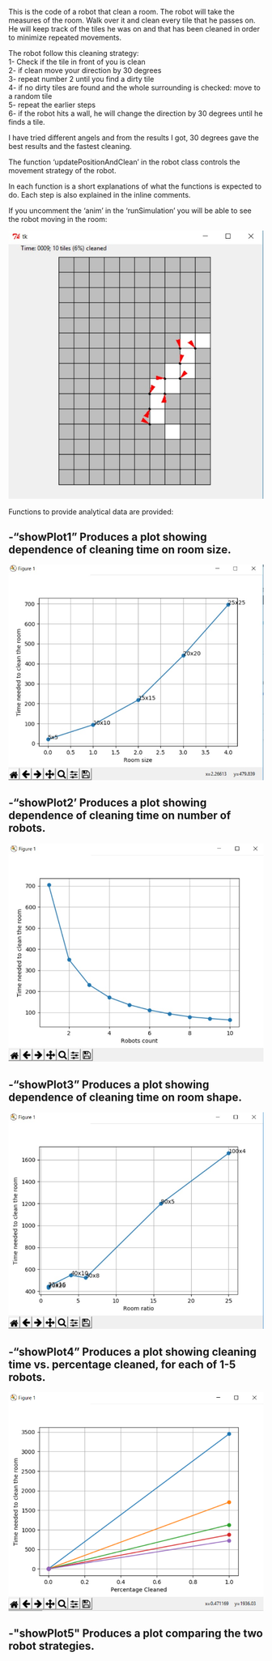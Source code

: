 This is the code of a robot that clean a room. The robot will take the measures of the room. Walk over it and clean every tile that he passes on. He will keep track of the tiles he was on and that has been cleaned in order to minimize repeated movements. 

The robot follow this cleaning strategy:<br>
1- Check if the tile in front of you is clean<br>
2- if clean move your direction by 30 degrees<br>
3- repeat number 2 until you find a dirty tile<br>
4- if no dirty tiles are found and the whole surrounding is checked: move to a random tile<br>
5- repeat the earlier steps<br>
6- if the robot hits a wall, he will change the direction by 30 degrees until he finds a tile.<br>

I have tried different angels and from the results I got, 30 degrees gave the best results and the fastest cleaning.

The function ‘updatePositionAndClean’ in the robot class controls the movement strategy of the robot.

In each function is a short explanations of what the functions is expected to do.
Each step is also explained in the inline comments.

If you uncomment the ‘anim’ in the ‘runSimulation’ you will be able to see the robot moving in the room:

<img src='https://github.com/nos111/Cleaning-robot/blob/master/images/RobotMovementSimulation.jpg?raw=true'>


Functions to provide analytical data are provided:
<h2>-“showPlot1”  Produces a plot showing dependence of cleaning time on room size.</h2>
<img src='https://github.com/nos111/Cleaning-robot/blob/master/images/GraphTimeXRoomSize.jpg?raw=true'>

<h2>-“showPlot2’ Produces a plot showing dependence of cleaning time on number of robots.</h2>
<img src='https://github.com/nos111/Cleaning-robot/blob/master/images/GraphTimeVSRobotsNumber.jpg?raw=true'>


<h2>-“showPlot3” Produces a plot showing dependence of cleaning time on room shape.
</h2>
<img src="https://github.com/nos111/Cleaning-robot/blob/master/images/GraphTimeVSRoomSizeRatio.jpg?raw=true">

<h2>-“showPlot4” Produces a plot showing cleaning time vs. percentage cleaned, for
each of 1-5 robots.
</h2>
<img src="https://github.com/nos111/Cleaning-robot/blob/master/images/GraphTimeVSPercentageCleaned.png?raw=true">

<h2>-"showPlot5" Produces a plot comparing the two robot strategies.
</h2>

